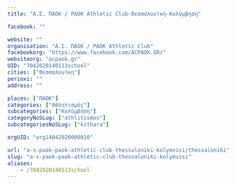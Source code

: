 ```yaml
---
title: "Α.Σ. ΠΑΟΚ / PAOK Athletic Club-Θεσσαλονίκη-Κολύμβηση"

facebook: ""

website: ""
organisation: "Α.Σ. ΠΑΟΚ / PAOK Athletic Club"
facebookorg: "https://www.facebook.com/ACPAOK.GR/"
websiteorg: "acpaok.gr"
UID: "7042020140113school"
cities: ["Θεσσαλονίκη"]
perioxi: ""
address: ""

places: ["ΠΑΟΚ"]
categories: ["Αθλητισμός"]
subcategories: ["Κολύμβηση"]
categoryNoSLug: ["athlitismos"]
subcategoriesNoSLug: ["kithara"]

orgUID: "org14042020000010"

url: "a-s-paok-paok-athletic-club-thessaloniki-kolymvisi/thessaloniki"
slug: "a-s-paok-paok-athletic-club-thessaloniki-kolymvisi"
aliases:
    - /7042020140113school
---
```





